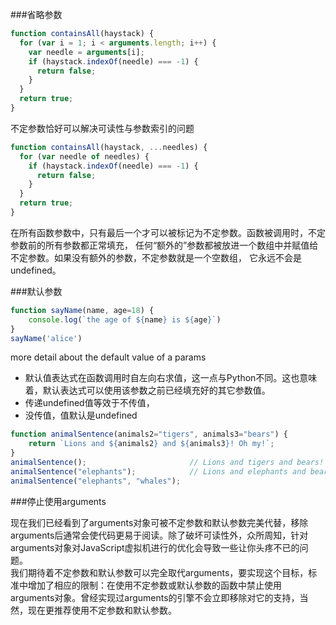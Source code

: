 ###省略参数
```javascript
function containsAll(haystack) {
  for (var i = 1; i < arguments.length; i++) {
    var needle = arguments[i];
    if (haystack.indexOf(needle) === -1) {
      return false;
    }
  }
  return true;
}
```
不定参数恰好可以解决可读性与参数索引的问题
```javascript
function containsAll(haystack, ...needles) {
  for (var needle of needles) {
    if (haystack.indexOf(needle) === -1) {
      return false;
    }
  }
  return true;
}
```
在所有函数参数中，只有最后一个才可以被标记为不定参数。函数被调用时，不定参数前的所有参数都正常填充，
任何“额外的”参数都被放进一个数组中并赋值给不定参数。如果没有额外的参数，不定参数就是一个空数组，
它永远不会是undefined。

###默认参数
```javascript
function sayName(name, age=18) {
	console.log(`the age of ${name} is ${age}`)
}
sayName('alice')
```
more detail about the default value of a params

- 默认值表达式在函数调用时自左向右求值，这一点与Python不同。这也意味着，默认表达式可以使用该参数之前已经填充好的其它参数值。
- 传递undefined值等效于不传值，
- 没传值，值默认是undefined
```javascript
function animalSentence(animals2="tigers", animals3="bears") {
    return `Lions and ${animals2} and ${animals3}! Oh my!`;
}
animalSentence();                       // Lions and tigers and bears! Oh my!
animalSentence("elephants");            // Lions and elephants and bears! Oh my!
animalSentence("elephants", "whales");
```
###停止使用arguments

现在我们已经看到了arguments对象可被不定参数和默认参数完美代替，移除arguments后通常会使代码更易于阅读。除了破坏可读性外，众所周知，针对arguments对象对JavaScript虚拟机进行的优化会导致一些让你头疼不已的问题。
<br>
我们期待着不定参数和默认参数可以完全取代arguments，要实现这个目标，标准中增加了相应的限制：在使用不定参数或默认参数的函数中禁止使用arguments对象。曾经实现过arguments的引擎不会立即移除对它的支持，当然，现在更推荐使用不定参数和默认参数。